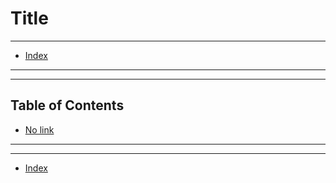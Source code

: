 # Title


----

* [Index](../README.md)


----

----


## Table of Contents

* [No link]()



----


----

* [Index](../README.md)


